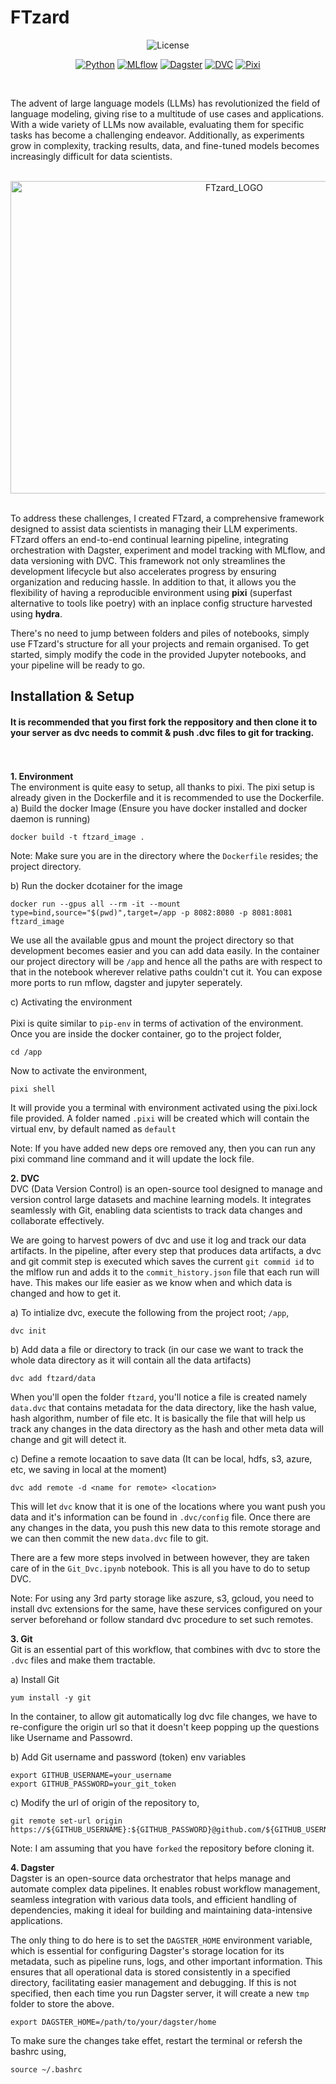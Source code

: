 # FTzard
<div align="center">
<img alt="License" src="https://img.shields.io/badge/General%20Public%20License%20v3.0-black?style=plastic&label=License&labelColor=black&color=green&cacheSeconds=https%3A%2F%2Fwww.gnu.org%2Flicenses%2Fquick-guide-gplv3.html&link=https%3A%2F%2Fwww.gnu.org%2Flicenses%2Fquick-guide-gplv3.html">

<br>

<a href="https://www.python.org/"><img src="https://shields.io/badge/Python-3.8%2B-blue?style=plastic&labelColor=black&color=blue" alt="Python"></a>
  <a href="https://www.mlflow.org/"><img src="https://shields.io/badge/MLflow-2.13.x-blue?style=plastic&labelColor=black&color=blue" alt="MLflow"></a>
  <a href="https://www.dagster.io/"><img src="https://shields.io/badge/Dagster-1.7.x-purple?style=plastic&labelColor=black&color=purple" alt="Dagster"></a>
  <a href="https://www.dvc.org/"><img src="https://shields.io/badge/DVC-3.5.x-red?style=plastic&label=DVC&labelColor=black" alt="DVC"></a>
  <a href="https://github.com/prefix-dev/pixi"><img src="https://shields.io/badge/Env-Prefix%20Dev%20Pixi-yellow?style=plastic&labelColor=black" alt="Pixi"></a>


</div>

<br>

<p align="justify">
  
The advent of large language models (LLMs) has revolutionized the field of language modeling, giving rise to a multitude of use cases and applications. With a wide variety of LLMs now available, evaluating them for specific tasks has become a challenging endeavor. Additionally, as experiments grow in complexity, tracking results, data, and fine-tuned models becomes increasingly difficult for data scientists.

<br>
<div align="center">
<img src="https://github.com/aamir09/FTzard/assets/62461730/b63097eb-f97c-4dfb-a0f3-e6e9a1369636" alt="FTzard_LOGO" width="700" height=500/>
</div>
<br>

To address these challenges, I created FTzard, a comprehensive framework designed to assist data scientists in managing their LLM experiments. FTzard offers an end-to-end continual learning pipeline, integrating orchestration with Dagster, experiment and model tracking with MLflow, and data versioning with DVC. This framework not only streamlines the development lifecycle but also accelerates progress by ensuring organization and reducing hassle. In addition to that, it allows you the flexibility of having a reproducible environment using <b>pixi</b> (superfast alternative to tools like poetry) with an inplace config structure harvested using <b>hydra</b>. 

There's no need to jump between folders and piles of notebooks, simply use FTzard's structure for all your projects and remain organised. To get started, simply modify the code in the provided Jupyter notebooks, and your pipeline will be ready to go. 
</p>

## Installation & Setup 

<h4>It is recommended that you first fork the reppository and then clone it to your server as dvc needs to commit & push .dvc files to git for tracking.</h4>
<br><br>
<b>1. Environment</b><br>
The environment is quite easy to setup, all thanks to pixi. The pixi setup is already given in the Dockerfile and it is recommended to use the Dockerfile. 
a) Build the docker Image (Ensure you have docker installed and docker daemon is running)

```
docker build -t ftzard_image .  
```
Note: Make sure you are in the directory where the `Dockerfile` resides; the project directory.

b) Run the docker dcotainer for the image
```
docker run --gpus all --rm -it --mount type=bind,source="$(pwd)",target=/app -p 8082:8080 -p 8081:8081  ftzard_image
```
We use all the available gpus and mount the project directory so that development becomes easier and you can add data easily. In the container our project directory will be `/app` and hence all the paths are with respect to that in the notebook wherever relative paths couldn't cut it. You can expose more ports to run mflow, dagster and jupyter seperately. 

c) Activating the environment<br><br>
Pixi is quite similar to `pip-env` in terms of activation of the environment. Once you are inside the docker container, go to the project folder,
```
cd /app
```
Now to activate the environment,
```
pixi shell 
```
It will provide you a terminal with environment activated using the pixi.lock file provided. A folder named `.pixi` will be created which will contain the virtual env, by default named as `default`

Note: If you  have added new deps ore removed any, then you can run any pixi command line command and it will update the lock file.

<b>2. DVC</b><br>
DVC (Data Version Control) is an open-source tool designed to manage and version control large datasets and machine learning models. It integrates seamlessly with Git, enabling data scientists to track data changes and collaborate effectively. 

We are going to harvest powers of dvc and use it log and track our data artifacts. In the pipeline, after every step that produces data artifacts, a dvc and git commit step is executed which saves the current 
`git commid id` to the mlflow run and adds it to the `commit_history.json` file that each run will have. This makes our life easier as we know when and which data is changed and how to get it.

a) To intialize dvc, execute the following from the project root; `/app`,
```
dvc init 
```
b) Add data a file or directory to track (in our case we want to track the whole data directory as it will contain all the data artifacts)
```
dvc add ftzard/data
```
When you'll open the folder `ftzard`, you'll notice a file is created namely `data.dvc` that contains metadata for the data directory, like the hash value, hash algorithm, number of file etc. It is basically the file that will help us track any changes in the data directory as the hash and other meta data will change and git will detect it.


c) Define a remote locaation to save data (It can be local, hdfs, s3, azure, etc, we saving in local at the moment)
```
dvc add remote -d <name for remote> <location>
```
This will let `dvc` know that it is one of the locations where you want push you data and it's information can be found in `.dvc/config` file. Once there are any changes in the data, you push this new data to this remote storage and we can then commit the new `data.dvc` file to git.

There are a few more steps involved in between however, they are taken care of in the `Git_Dvc.ipynb` notebook. This is all you have to do to setup DVC.

Note: For using any 3rd party storage like aszure, s3, gcloud, you need to install dvc extensions for the same, have these services configured on your server beforehand or follow standard dvc procedure to set such remotes.


 <b>3. Git</b><br>
Git is an essential part of this workflow, that combines with dvc to store the `.dvc` files and make them tractable. 

a) Install Git
```
yum install -y git
```

In the container, to allow git automatically log dvc file changes, we have to re-configure the origin url so that it doesn't keep popping up the questions like Username and Passowrd.

b) Add Git username and password (token) env variables

```
export GITHUB_USERNAME=your_username
export GITHUB_PASSWORD=your_git_token

```

c) Modify the url of origin of the repository to, 
```
git remote set-url origin https://${GITHUB_USERNAME}:${GITHUB_PASSWORD}@github.com/${GITHUB_USERNAME}/ftzard.git

```
Note: I am assuming that you have `forked` the repository before cloning it. 

 <b>4. Dagster</b><br>
Dagster is an open-source data orchestrator that helps manage and automate complex data pipelines. It enables robust workflow management, seamless integration with various data tools, and efficient handling of dependencies, making it ideal for building and maintaining data-intensive applications. 

The only thing to do here is to set the `DAGSTER_HOME` environment variable, which is essential for configuring Dagster's storage location for its metadata, such as pipeline runs, logs, and other important information. This ensures that all operational data is stored consistently in a specified directory, facilitating easier management and debugging. If this is not specified, then each time you run Dagster server, it will create a new `tmp` folder to store the above.

```
export DAGSTER_HOME=/path/to/your/dagster/home
```
To make sure the changes take effet, restart the terminal or refersh the bashrc using, 
```
source ~/.bashrc
```
